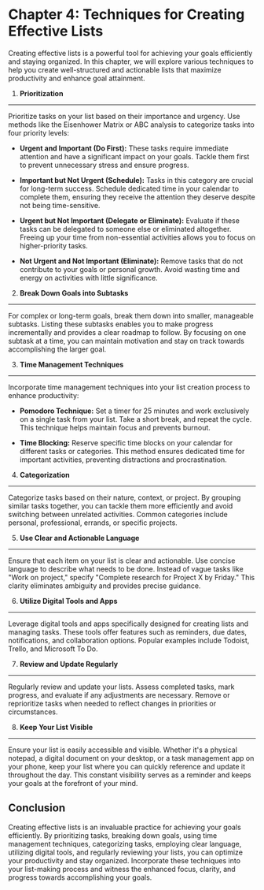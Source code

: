 Chapter 4: Techniques for Creating Effective Lists
==================================================

Creating effective lists is a powerful tool for achieving your goals efficiently and staying organized. In this chapter, we will explore various techniques to help you create well-structured and actionable lists that maximize productivity and enhance goal attainment.

1. **Prioritization**
---------------------

Prioritize tasks on your list based on their importance and urgency. Use methods like the Eisenhower Matrix or ABC analysis to categorize tasks into four priority levels:

* **Urgent and Important (Do First):** These tasks require immediate attention and have a significant impact on your goals. Tackle them first to prevent unnecessary stress and ensure progress.

* **Important but Not Urgent (Schedule):** Tasks in this category are crucial for long-term success. Schedule dedicated time in your calendar to complete them, ensuring they receive the attention they deserve despite not being time-sensitive.

* **Urgent but Not Important (Delegate or Eliminate):** Evaluate if these tasks can be delegated to someone else or eliminated altogether. Freeing up your time from non-essential activities allows you to focus on higher-priority tasks.

* **Not Urgent and Not Important (Eliminate):** Remove tasks that do not contribute to your goals or personal growth. Avoid wasting time and energy on activities with little significance.

2. **Break Down Goals into Subtasks**
-------------------------------------

For complex or long-term goals, break them down into smaller, manageable subtasks. Listing these subtasks enables you to make progress incrementally and provides a clear roadmap to follow. By focusing on one subtask at a time, you can maintain motivation and stay on track towards accomplishing the larger goal.

3. **Time Management Techniques**
---------------------------------

Incorporate time management techniques into your list creation process to enhance productivity:

* **Pomodoro Technique:** Set a timer for 25 minutes and work exclusively on a single task from your list. Take a short break, and repeat the cycle. This technique helps maintain focus and prevents burnout.

* **Time Blocking:** Reserve specific time blocks on your calendar for different tasks or categories. This method ensures dedicated time for important activities, preventing distractions and procrastination.

4. **Categorization**
---------------------

Categorize tasks based on their nature, context, or project. By grouping similar tasks together, you can tackle them more efficiently and avoid switching between unrelated activities. Common categories include personal, professional, errands, or specific projects.

5. **Use Clear and Actionable Language**
----------------------------------------

Ensure that each item on your list is clear and actionable. Use concise language to describe what needs to be done. Instead of vague tasks like "Work on project," specify "Complete research for Project X by Friday." This clarity eliminates ambiguity and provides precise guidance.

6. **Utilize Digital Tools and Apps**
-------------------------------------

Leverage digital tools and apps specifically designed for creating lists and managing tasks. These tools offer features such as reminders, due dates, notifications, and collaboration options. Popular examples include Todoist, Trello, and Microsoft To Do.

7. **Review and Update Regularly**
----------------------------------

Regularly review and update your lists. Assess completed tasks, mark progress, and evaluate if any adjustments are necessary. Remove or reprioritize tasks when needed to reflect changes in priorities or circumstances.

8. **Keep Your List Visible**
-----------------------------

Ensure your list is easily accessible and visible. Whether it's a physical notepad, a digital document on your desktop, or a task management app on your phone, keep your list where you can quickly reference and update it throughout the day. This constant visibility serves as a reminder and keeps your goals at the forefront of your mind.

Conclusion
----------

Creating effective lists is an invaluable practice for achieving your goals efficiently. By prioritizing tasks, breaking down goals, using time management techniques, categorizing tasks, employing clear language, utilizing digital tools, and regularly reviewing your lists, you can optimize your productivity and stay organized. Incorporate these techniques into your list-making process and witness the enhanced focus, clarity, and progress towards accomplishing your goals.
